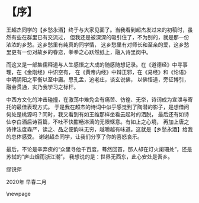 # 【序】

王超杰同学的【乡愁永酒】终于与大家见面了。当我看到超杰发过来的初稿时，虽然有些在群里已有交流过，
但我还是被深深的吸引住了，不为别的，就是那一份浓浓的乡愁。这乡愁里有纯真的同学情，
这乡愁里有对师长和至亲的爱，这乡愁里更有一份对故乡的眷恋，拳拳之心跃然纸上，融入诗里阕中。

而这又是一部集儒释道与人生感悟之大成的随感随想记录。在《道德经》中寻事理，在《金刚经》中识空有，
在《黄帝内经》中辩正邪，在《易经》和《论语》中明阴阳之平衡以至中庸。思孔孟，追老庄，谈玄说佛，
以佛悟道，旁征博引，融会贯通，实乃我学习之标杆。

中西方文化的冲击碰撞，在激荡中难免会有痛苦、彷徨、无奈，诗词成为宣泄与寄托的最佳表现方式。
于是我在超杰的诗词中似乎感觉到了陶潜的影子，是想借问何处是桃源吗？同时，我又看到有如王维那样坐看云起时的洒脱，
最后还有如诗仙李白酒后诗百篇，不吐不快酣畅淋漓的无限惬意。有如上之心境，
再加上唐之诗律法度森严，读之、品之便韵味无穷，越嚼越有味道。这就是【乡愁永酒】给我的总体感受。
谢谢超杰同学，让我们分享了你的喜怒哀乐。

最后，不论是辛弃疾的“众里寻他千百度，蓦然回首，那人却在灯火阑珊处”，还是苏轼的“庐山烟雨浙江潮”，
我想说的是：世界无西东，此心安处是吾乡。

缪锐萍 

2020年 早春二月

\newpage


